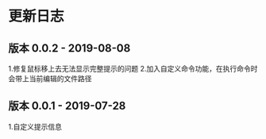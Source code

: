 # 更新日志

## 版本 0.0.2  -  2019-08-08

1.修复鼠标移上去无法显示完整提示的问题
2.加入自定义命令功能，在执行命令时会带上当前编辑的文件路径

## 版本 0.0.1  -  2019-07-28

1.自定义提示信息